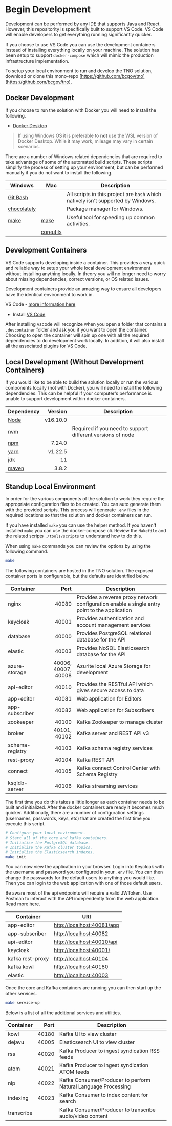 # Begin Development

Development can be performed by any IDE that supports Java and React. However, this repositority is specifically built to support VS Code. VS Code will enable developers to get everything running significantly quicker.

If you choose to use VS Code you can use the development containers instead of installing everything locally on your machine.
The solution has been setup to support `docker-compose` which will mimic the production infrastructure implementation.

To setup your local environment to run and develop the TNO solution, download or clone this mono-repo [https://github.com/bcgov/tno](https://github.com/bcgov/tno).

## Docker Development

If you choose to run the solution with Docker you will need to install the following.

- [Docker Desktop](https://www.docker.com/products/docker-desktop)

> If using Windows OS it is preferable to **not** use the WSL version of Docker Desktop. While it may work, mileage may vary in certain scenarios.

There are a number of Windows related dependencies that are required to take advantage of some of the automated build scripts.
These scripts simplify the process of setting up your environment, but can be performed manually if you do not want to install the following.

| Windows                                                | Mac                                                     | Description                                                                       |
| ------------------------------------------------------ | ------------------------------------------------------- | --------------------------------------------------------------------------------- |
| [Git Bash](https://git-scm.com/)                       |                                                         | All scripts in this project are `bash` which natively isn't supported by Windows. |
| [chocolately](https://chocolatey.org/install)          |                                                         | Package manager for Windows.                                                      |
| [make](https://community.chocolatey.org/packages/make) | [make](https://formulae.brew.sh/formula/make)           | Useful tool for speeding up common activities.                                    |
|                                                        | [coreutils](https://formulae.brew.sh/formula/coreutils) |

## Development Containers

VS Code supports developing inside a container.
This provides a very quick and reliable way to setup your whole local development environment without installing anything locally.
In theory you will no longer need to worry about missing dependencies, correct versions, or OS related issues.

Development containers provide an amazing way to ensure all developers have the identical environment to work in.

VS Code - [more information here](https://code.visualstudio.com/docs/remote/containers)

- Install [VS Code](https://code.visualstudio.com/download)

After installing vscode will recognize when you open a folder that contains a `.devcontainer` folder and ask you if you want to open the container.
Choosing to open the container will spin up one with all the required dependencies to do development work locally.
In addition, it will also install all the associated plugins for VS Code.

## Local Development (Without Development Containers)

If you would like to be able to build the solution locally or run the various components locally (not with Docker), you will need to install the following dependencies.
This can be helpful if your computer's performance is unable to support development within docker containers.

| Dependency                                                                                                                                           |  Version | Description                                                |
| ---------------------------------------------------------------------------------------------------------------------------------------------------- | -------: | ---------------------------------------------------------- |
| [Node](https://nodejs.org/en/download/)                                                                                                              | v16.10.0 |                                                            |
| [nvm](https://github.com/coreybutler/nvm-windows#node-version-manager-nvm-for-windows)                                                               |          | Required if you need to support different versions of node |
| [npm](https://docs.npmjs.com/cli/v7/configuring-npm/install)                                                                                         |   7.24.0 |                                                            |
| [yarn](https://classic.yarnpkg.com/en/docs/install/#windows-stable)                                                                                  |  v1.22.5 |                                                            |
| [jdk](https://docs.oracle.com/en/java/javase/11/install/installation-jdk-microsoft-windows-platforms.html#GUID-A7E27B90-A28D-4237-9383-A58B416071CA) |       11 |                                                            |
| [maven](http://maven.apache.org/install.html)                                                                                                        |    3.8.2 |                                                            |

## Standup Local Environment

In order for the various components of the solution to work they require the appropriate configuration files to be created.
You can auto generate them with the provided scripts.
This process will generate `.env` files in the required locations so that the solution and docker containers can run.

If you have installed `make` you can use the helper method.
If you haven't installed `make` you can use the docker-compose cli.
Review the `Makefile` and the related scripts `./tools/scripts` to understand how to do this.

When using `make` commands you can review the options by using the following command.

```bash
make
```

The following containers are hosted in the TNO solution.
The exposed container ports is configurable, but the defaults are identified below.

| Container       |                Port | Description                                                                                   |
| --------------- | ------------------: | --------------------------------------------------------------------------------------------- |
| nginx           |               40080 | Provides a reverse proxy network configuration enable a single entry point to the application |
| keycloak        |               40001 | Provides authentication and account management services                                       |
| database        |               40000 | Provides PostgreSQL relational database for the API                                           |
| elastic         |               40003 | Provides NoSQL Elasticsearch database for the API                                             |
| azure-storage   | 40006, 40007, 40008 | Azurite local Azure Storage for development                                                   |
| api-editor      |               40010 | Provides the RESTful API which gives secure access to data                                    |
| app-editor      |               40081 | Web application for Editors                                                                   |
| app-subscriber  |               40082 | Web application for Subscribers                                                               |
| zookeeper       |               40100 | Kafka Zookeeper to manage cluster                                                             |
| broker          |        40101, 40102 | Kafka server and REST API v3                                                                  |
| schema-registry |               40103 | Kafka schema registry services                                                                |
| rest-proxy      |               40104 | Kafka REST API                                                                                |
| connect         |               40105 | Kafka connect Control Center with Schema Registry                                             |
| ksqldb-server   |               40106 | Kafka streaming services                                                                      |

The first time you do this takes a little longer as each container needs to be built and initialized.
After the docker containers are ready it becomes much quicker.
Additionally, there are a number of configuration settings (usernames, passwords, keys, etc) that are created the first time you execute this script.

```bash
# Configure your local environment.
# Start all of the core and kafka containers.
# Initialize the PostgreSQL database.
# Initialize the Kafka cluster topics.
# Initialize the Elasticsearch indexes.
make init
```

You can now view the application in your browser.
Login into Keycloak with the username and password you configured in your `.env` file.
You can then change the passwords for the default users to anything you would like.
Then you can login to the web application with one of those default users.

Be aware most of the api endpoints will require a valid JWToken.
Use Postman to interact with the API independently from the web application.
Read more [here](../test/README.md).

| Container        | URI                                                      |
| ---------------- | -------------------------------------------------------- |
| app-editor       | [http://localhost:40081/app](http://localhost:40081/app) |
| app-subscriber   | [http://localhost:40082](http://localhost:40082)         |
| api-editor       | [http://localhost:40010/api](http://localhost:40010/api) |
| keycloak         | [http://localhost:40001/](http://localhost:40001)        |
| kafka rest-proxy | [http://localhost:40104](http://localhost:40104)         |
| kafka kowl       | [http://localhost:40180](http://localhost:40180)         |
| elastic          | [http://localhost:40003](http://localhost:40003)         |

Once the core and Kafka containers are running you can then start up the other services.

```bash
make service-up
```

Below is a list of all the additional services and utilities.

| Container  |  Port | Description                                                    |
| ---------- | ----: | -------------------------------------------------------------- |
| kowl       | 40180 | Kafka UI to view cluster                                       |
| dejavu     | 40005 | Elasticsearch UI to view cluster                               |
| rss        | 40020 | Kafka Producer to ingest syndication RSS feeds                 |
| atom       | 40021 | Kafka Producer to ingest syndication ATOM feeds                |
| nlp        | 40022 | Kafka Consumer/Producer to perform Natural Language Processing |
| indexing   | 40023 | Kafka Consumer to index content for search                     |
| transcribe |       | Kafka Consumer/Producer to transcribe audio/video content      |
